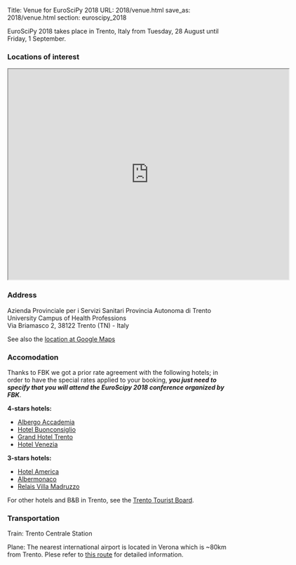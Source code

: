 Title: Venue for EuroSciPy 2018
URL: 2018/venue.html
save_as: 2018/venue.html
section: euroscipy_2018

EuroSciPy 2018 takes place in Trento, Italy from Tuesday, 28 August until Friday, 1 September.

### Locations of interest

<iframe src="https://www.google.com/maps/d/u/0/embed?mid=1f98jQEXUXBiXTQMrt7S_LwZd7pZIoqPs" width="640" height="480"></iframe>
<br />

### Address

Azienda Provinciale per i Servizi Sanitari Provincia Autonoma di Trento<br>
University Campus of Health Professions<br>
Via Briamasco 2, 38122 Trento (TN) - Italy

See also the [location at Google Maps](https://goo.gl/maps/UHdh4rNNyU22)

### Accomodation
Thanks to FBK we got a prior rate agreement with the following hotels; in order to have the special rates applied to your booking, ***you just need to specify that you will attend the EuroScipy 2018 conference organized by FBK***.

**4-stars hotels:**

 - [Albergo Accademia](http://www.accademiahotel.it/)
 - [Hotel Buonconsiglio](http://www.hotelbuonconsiglio.com/)
 - [Grand Hotel Trento](http://www.grandhoteltrento.com/en)
 - [Hotel Venezia](http://www.hotelveneziatn.it/)

**3-stars hotels:**

 - [Hotel America](http://www.hotelamerica.it/home)
 - [Albermonaco](http://www.albermonaco.com/lang/EN/hotel_trento/business_hotel_bed_breakfast)
 - [Relais Villa Madruzzo](http://www.villamadruzzo.com/?lang=en)
 

For other hotels and B&B in Trento, see the [Trento Tourist Board](http://www.discovertrento.it/en/?ID=ELE0145328).


### Transportation

Train: Trento Centrale Station

Plane: The nearest international airport is located in Verona which is ~80km from Trento. Plese refer to [this route](https://bit.ly/2GtBQXZ) for detailed information.
